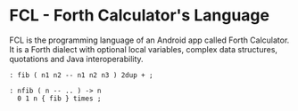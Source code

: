 # FCL - Forth Calculator's Language

FCL is the programming language of an Android app called Forth Calculator. It is a Forth dialect with optional local variables, complex data structures, quotations and Java interoperability.


```forth
: fib ( n1 n2 -- n1 n2 n3 ) 2dup + ;

: nfib ( n -- .. ) -> n 
  0 1 n { fib } times ;
```
